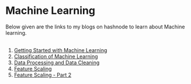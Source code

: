 # Machine Learning
Below given are the links to my blogs on hashnode to learn about Machine learning. <br><br>
1. <a href="https://mahekgor.hashnode.dev/getting-started-with-machine-learning">Getting Started with Machine Learning </a><br>
2. <a href="https://mahekgor.hashnode.dev/classification-of-machine-learning">Classification of Machine Learning</a><br>
3. <a href="https://mahekgor.hashnode.dev/data-processing-and-data-cleaning">Data Processing and Data Cleaning</a>
4. <a href="https://mahekgor.hashnode.dev/feature-scaling">Feature Scaling</a>
5. <a href="#">Feature Scaling - Part 2</a>
